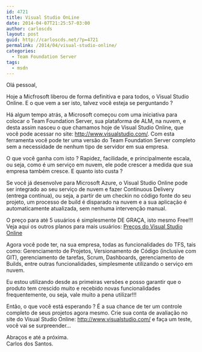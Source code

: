 ```yaml
---
id: 4721
title: Visual Studio OnLine
date: 2014-04-07T21:25:57-03:00
author: carloscds
layout: post
guid: http://carloscds.net/?p=4721
permalink: /2014/04/visual-studio-online/
categories:
  - Team Foundation Server
tags:
  - msdn
---
```

Olá pessoal,

Hoje a Micfrosoft liberou de forma definitiva e para todos, o Visual Studio Online. E o que vem a ser isto, talvez você esteja se perguntando ?

Há algum tempo atrás, a Microsoft começou com uma iniciativa para colocar o Team Foundation Server, sua plataforma de ALM, na nuvem, e desta assim nasceu o que chamamos hoje de Visual Studio Online, que você pode acessar no site: <http://www.visualstudio.com/>. Com esta ferramenta você pode ter uma versão do Team Foundation Server completo sem a necessidade de nenhum tipo de servidor em sua empresa.

O que você ganha com isto ? Rapidez, facilidade, e principalmente escala, ou seja, como é um serviço em nuvem, ele pode crescer a medida que sua empresa também cresce. E quanto isto custa ?

Se você já desenvolve para Microsoft Azure, o Visual Studio Online pode ser integrado ao seu serviço de nuvem e fazer Continuous Delivery (entrega contínua), ou seja, a partir de um checkin no código fonte do seu projeto, um processo de build é disparado na nuvem e a sua aplicação é automaticamente atualizada, sem nenhuma intervenção manual.

O preço para até 5 usuários é simplesmente DE GRAÇA, isto mesmo Free!!! Veja aqui os outros planos para mais usuários: [Preços do Visual Studio Online](http://www.visualstudio.com/products/visual-studio-online-overview-vs)

Agora você pode ter, na sua empresa, todas as funcionalidades do TFS, tais como: Gerenciamento de Projetos, Versionamento de Código (inclusive com GIT), gerenciamento de tarefas, Scrum, Dashboards, gerenciamento de Builds, entre outras funcionalidades, simplesmente utilizando o serviço em nuvem. 

Eu estou utilizando desde as primeiras versões e posso garantir que o produto tem crescido muito e recebido novas funcionalidades frequentemente, ou seja, vale muito a pena utilizar!!!

Então, o que você está esperando ? É a sua chance de ter um controle completo de seus projetos agora mesmo. Crie sua conta de avaliação no site do Visual Studio Online: <http://www.visualstudio.com/> e faça um teste, você vai se surpreender…

Abraços e até a próxima.  
Carlos dos Santos.